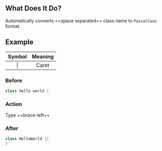 ## What Does It Do?

Automatically converts ==space separated== class name to `PascalCase` format.

## Example

| Symbol | Meaning |
|:------:|:-------:|
| &vert; |  Caret  |

### Before

```java
class hello world |
```

### Action

Type ++brace-left++

### After

```java
class HelloWorld {|
}
```
